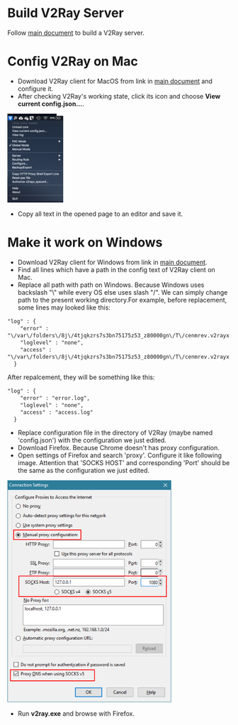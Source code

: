 # Build V2Ray Server
Follow [main document] to build a V2Ray server.
# Config V2Ray on Mac
* Download V2Ray client for MacOS from link in [main document] and configure it.
* After checking V2Ray's working state, click its icon and choose **View current config.json...**.

<img src="/assets/images/click_v2ray_icon_on_mac.png" alt="Cick V2Ray icon on Mac" height="200"/>

* Copy all text in the opened page to an editor and save it.
# Make it work on Windows
* Download V2Ray client for Windows from link in [main document].
* Find all lines which have a path in the config text of V2Ray client on Mac.
* Replace all path with path on Windows. Because Windows uses backslash "\\" while every OS else uses slash "/". We can simply change path to the present working directory.For example, before replacement, some lines may looked like this:
```
"log" : {
    "error" : "\/var\/folders\/8j\/4tjqkzrs7s3bn75175z53_z80000gn\/T\/cenmrev.v2rayx.log\/error.log",
    "loglevel" : "none",
    "access" : "\/var\/folders\/8j\/4tjqkzrs7s3bn75175z53_z80000gn\/T\/cenmrev.v2rayx.log\/access.log"
  }
```
After repalcement, they will be something like this:
```
"log" : {
    "error" : "error.log",
    "loglevel" : "none",
    "access" : "access.log"
  }
```
* Replace configuration file in the directory of V2Ray (maybe named 'config.json') with the configuration we just edited.
* Download Firefox. Because Chrome doesn't has proxy configuration.
* Open settings of Firefox and search 'proxy'. Configure it like following image. Attention that 'SOCKS HOST' and corresponding 'Port' should be the same as the configuration we just edited.

<img src="/assets/images/firefox_proxy_setting.png" alt="Set Firefox proxy" height="500"/>

* Run **v2ray.exe** and browse with Firefox.

[main document]: https://github.com/Alvin9999/new-pac/wiki/%E8%87%AA%E5%BB%BAv2ray%E6%9C%8D%E5%8A%A1%E5%99%A8%E6%95%99%E7%A8%8B
